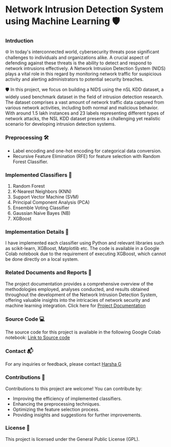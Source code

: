 # Network Intrusion Detection System using Machine Learning 🛡️
### Intrduction
🌐 In today's interconnected world, cybersecurity threats pose significant challenges to individuals and organizations alike. A crucial aspect of defending against these threats is the ability to detect and respond to network intrusions effectively. A Network Intrusion Detection System (NIDS) plays a vital role in this regard by monitoring network traffic for suspicious activity and alerting administrators to potential security breaches.

🛡️ In this project, we focus on building a NIDS using the nSL KDD dataset, a widely used benchmark dataset in the field of intrusion detection research. The dataset comprises a vast amount of network traffic data captured from various network activities, including both normal and malicious behavior. With around 1.5 lakh instances and 23 labels representing different types of network attacks, the NSL KDD dataset presents a challenging yet realistic scenario for developing intrusion detection systems.

### Preprocessing 🛠️
- Label encoding and one-hot encoding for categorical data conversion.
- Recursive Feature Elimination (RFE) for feature selection with Random Forest Classifier.

### Implemented Classifiers 🤖
1. Random Forest
2. K-Nearest Neighbors (KNN)
3. Support Vector Machine (SVM)
4. Principal Component Analysis (PCA)
5. Ensemble Voting Classifier
6. Gaussian Naive Bayes (NB)
7. XGBoost

### Implementation Details 📝
I have implemented each classifier using Python and relevant libraries such as scikit-learn, XGBoost, Matplotlib etc. The code is available in a Google Colab notebook due to the requirement of executing XGBoost, which cannot be done directly on a local system.

### Related Documents and Reports 📄
The project documentation provides a comprehensive overview of the methodologies employed, analyses conducted, and results obtained throughout the development of the Network Intrusion Detection System, offering valuable insights into the intricacies of network security and machine learning integration. Click here for
[Project Documentation](https://drive.google.com/drive/folders/1gk6qViHF3ZknOfd2SFL1V_y_KlFWBsev?usp=sharing) 

### Source Code 💻
The source code for this project is available in the following Google Colab notebook:
[Link to Source code](https://colab.research.google.com/drive/1A4BPpyvYh895IFdhpcJUnqo5cG83ihcs?usp=drive_link)

### Contact 📬
For any inquiries or feedback, please contact [Harsha G](mailto:harshag3106@gmail.com)

### Contributions 🤝
Contributions to this project are welcome! You can contribute by:
- Improving the efficiency of implemented classifiers.
- Enhancing the preprocessing techniques.
- Optimizing the feature selection process.
- Providing insights and suggestions for further improvements.

### License 📜
This project is licensed under the General Public License (GPL).
